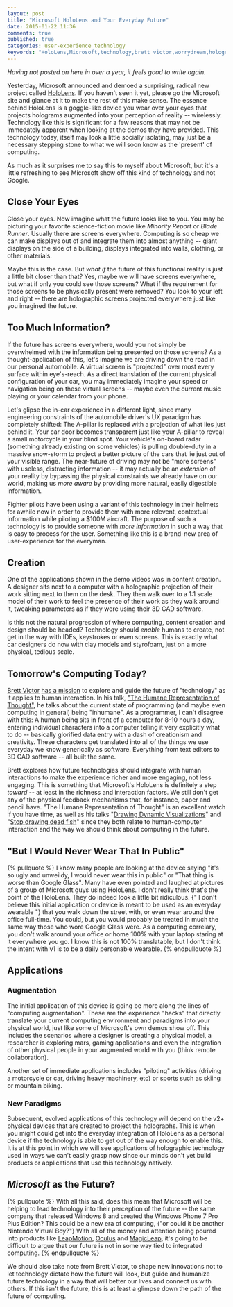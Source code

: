 ```yaml
---
layout: post
title: "Microsoft HoloLens and Your Everyday Future"
date: 2015-01-22 11:36
comments: true
published: true
categories: user-experience technology
keywords: "HoloLens,Microsoft,technology,brett victor,worrydream,holographic,technology"
---
```


_Having not posted on here in over a year, it feels good to write again._

Yesterday, Microsoft announced and demoed a surprising, radical new project called [HoloLens](http://www.microsoft.com/microsoft-hololens). If you haven't seen it yet, please go the Microsoft site and glance at it to make the rest of this make sense. The essence behind HoloLens is a goggle-like device you wear over your eyes that projects holograms augmented into your perception of reality -- wirelessly. Technology like this is significant for a few reasons that may not be immedately apparent when looking at the demos they have provided. This technology today, itself may look a little socially isolating, may just be a necessary stepping stone to what we will soon know as the 'present' of computing.

As much as it surprises me to say this to myself about Microsoft, but it's a little refreshing to see Microsoft show off this kind of technology and not Google.

## Close Your Eyes
Close your eyes. Now imagine what the future looks like to you. You may be picturing your favorite science-fiction movie like _Minority Report_ or _Blade Runner_. Usually there are screens everywhere. Computing is so cheap we can make displays out of and integrate them into almost anything -- giant displays on the side of a building, displays integrated into walls, clothing, or other materials.

Maybe this is the case. But _what if_ the future of this functional reality is just a little bit closer than that?<!-- more --> Yes, maybe we will have screens everywhere, but what if only you could see those screens? What if the requirement for those screens to be physically present were removed? You look to your left and right -- there are holographic screens projected everywhere just like you imagined the future.

## Too Much Information?
If the future has screens everywhere, would you not simply be overwhelmed with the information being presented on those screens? As a thought-application of this, let's imagine we are driving down the road in our personal automobile. A virtual screen is "projected" over most every surface within eye's-reach. As a direct translation of the current physical configuration of your car, you may immediately imagine your speed or navigation being on these virtual screens -- maybe even the current music playing or your calendar from your phone.

Let's glipse the in-car experience in a different light, since many engineering constraints of the automobile driver's UX paradigm has completely shifted: The A-pillar is replaced with a projection of what lies just behind it. Your car door becomes transparent just like your A-pillar to reveal a small motorcycle in your blind spot. Your vehicle's on-board radar (something already existing on some vehicles) is pulling double-duty in a massive snow-storm to project a better picture of the cars that lie just out of your visible range. The near-future of driving may not be "more screens" with useless, distracting information -- it may actually be an _extension_ of your reality by bypassing the physical constraints we already have on our world, making us _more aware_ by providing more natural, easily digestible information.

Fighter pilots have been using a variant of this technology in their helmets for awhile now in order to provide them with more relevent, contextual information while piloting a $100M aircraft. The purpose of such a technology is to provide someone with _more information_ in such a way that is easy to process for the user. Something like this is a brand-new area of user-experience for the everyman.

## Creation
One of the applications shown in the demo videos was in content creation. A designer sits next to a computer with a holographic projection of their work sitting next to them on the desk. They then walk over to a 1:1 scale model of their work to feel the presence of their work as they walk around it, tweaking parameters as if they were using their 3D CAD software.

Is this not the natural progression of where computing, content creation and design should be headed? Technology should _enable_ humans to create, not get in the way with IDEs, keystrokes or even screens. This is exactly what car designers do now with clay models and styrofoam, just on a more physical, tedious scale.

## Tomorrow's Computing Today?
[Brett Victor](http://worrydream.com) [has a mission](http://worrydream.com/#!/Bio) to explore and guide the future of "technology" as it applies to human interaction. In his talk, ["The Humane Representation of Thought"](http://vimeo.com/115154289), he talks about the current state of programming (and maybe even computing in general) being "inhumane". As a programmer, I can't disagree with this: A human being sits in front of a computer for 8-10 hours a day, entering individual characters into a computer telling it very explicitly what to do -- basically glorified data entry with a dash of creationism and creativity. These characters get translated into all of the things we use everyday we know generically as software. Everything from text editors to 3D CAD software -- all built the same.

Brett explores how future technologies should integrate with human interactions to make the experience richer and more engaging, not less engaging. This is something that Microsoft's HoloLens is definitely a step _toward_ -- at least in the richness and interaction factors. We still don't get any of the physical feedback mechanisms that, for instance, paper and pencil have. "The Humane Representation of Thought" is an excellent watch if you have time, as well as his talks "[Drawing Dynamic Visualizations](http://worrydream.com/DrawingDynamicVisualizationsTalk/)" and "[Stop drawing dead fish](http://worrydream.com/StopDrawingDeadFish/)" since they both relate to human-computer interaction and the way we should think about computing in the future.

## "But I Would Never Wear That In Public"
{% pullquote %}
I know many people are looking at the device saying "it's so ugly and unweildy, I would never wear this in public" or "That thing is worse than Google Glass". Many have even pointed and laughed at pictures of a group of Microsoft guys using HoloLens. I don't really think that's the point of the HoloLens. They do indeed look a little bit ridiculous. {" I don't believe this initial application or device is meant to be used as an everyday wearable "} that you walk down the street with, or even wear around the office full-time. You could, but you would probably be treated in much the same way those who wore Google Glass were. As a computing correlary, you don't walk around your office or home 100% with your laptop staring at it everywhere you go. I know this is not 100% translatable, but I don't think the intent with v1 is to be a daily personable wearable.
{% endpullquote %}

## Applications

### Augmentation
The initial application of this device is going be more along the lines of "computing augmentation". These are the experience "hacks" that directly translate your current computing environment and paradigms into your physical world, just like some of Microsoft's own demos show off. This includes the scenarios where a designer is creating a physical model, a researcher is exploring mars, gaming applications and even the integration of other physical people in your augmented world with you (think remote collaboration).

Another set of immediate applications includes "piloting" activities (driving a motorcycle or car, driving heavy machinery, etc) or sports such as skiing or mountain biking.

### New Paradigms
Subsequent, evolved applications of this technology will depend on the v2+ physical devices that are created to project the holographs. This is when you might could get into the everyday integration of HoloLens as a personal device if the technology is able to get out of the way enough to enable this. It is at this point in which we will see applications of holographic technology used in ways we can't easily grasp now since our minds don't yet build products or applications that use this technology natively.

## _Microsoft_ as the Future?
{% pullquote %}
With all this said, does this mean that Microsoft will be helping to lead technology into their perception of the future -- the same company that released Windows 8 and created the Windows Phone 7 Pro Plus Edition? This could be a new era of computing, {"or could it be another Nintendo Virtual Boy?"} With all of the money and attention being poured into products like [LeapMotion](https://www.leapmotion.com), [Oculus](https://www.oculus.com) and [MagicLeap](http://www.magicleap.com/), it's going to be difficult to argue that our future is not in some way tied to integrated computing.
{% endpullquote %}

We should also take note from Brett Victor, to shape new innovations not to let technology dictate how the future will look, but guide and humanize future technology in a way that will better our lives and connect us with others. If this isn't the future, this is at least a glimpse down the path of the future of computing.
